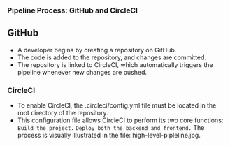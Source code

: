 ### Pipeline Process: GitHub and CircleCI

## GitHub

- A developer begins by creating a repository on GitHub.
- The code is added to the repository, and changes are committed.
- The repository is linked to CircleCI, which automatically triggers the pipeline whenever new changes are pushed.

### CircleCI

- To enable CircleCI, the .circleci/config.yml file must be located in the root directory of the repository.
- This configuration file allows CircleCI to perform its two core functions:
  `Build the project.`
  `Deploy both the backend and frontend.`
  The process is visually illustrated in the file: high-level-pipleline.jpg.
